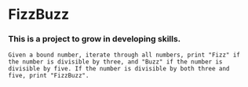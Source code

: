 # FizzBuzz

### This is a project to grow in developing skills.

    Given a bound number, iterate through all numbers, print "Fizz" if 
    the number is divisible by three, and "Buzz" if the number is 
    divisible by five. If the number is divisible by both three and 
    five, print "FizzBuzz".

